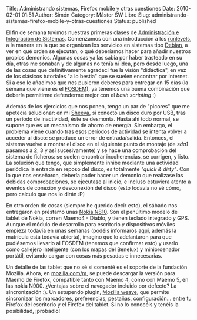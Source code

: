Title: Administrando sistemas, Firefox mobile y otras cuestiones
Date: 2010-02-01 01:51
Author: Simón
Category: Máster SW Libre
Slug: administrando-sistemas-firefox-mobile-y-otras-cuestiones
Status: published

El fin de semana tuvimos nuestras primeras clases de [Administración e
Integración de
Sistemas](http://www.mastersoftwarelibre.com/?page_id=242). Comenzamos
con una introducción a los [runlevels](http://wiki.debian.org/RunLevel),
a la manera en la que se organizan los servicios en sistemas tipo
[Debian](http://www.debian.org), a ver en qué orden se ejecutan, o qué
deberíamos hacer para añadir nuestros propios demonios. Algunas cosas ya
las sabía por haber trasteado en su día, otras me sonaban y de algunas
no tenía ni idea, pero desde luego, una de las cosas que definitivamente
agradecí fue la visión "didáctica", en vez de los clásicos tutoriales "a
lo bestia" que se suelen encontrar por Internet. Si a eso le añadimos
que nos pusieron deberes para entregar en 15 días (la semana que viene
es el
[FOSDEM]({filename}/master-sw-libre/fosdem-2010-there-we-go.md)),
ya tenemos una buena combinación que debería permitirme defenderme mejor
con el *bash scripting* :)

Además de los ejercicios que nos ponen, tengo un par de "picores" que me
apetecía solucionar: en mi
[Sheeva](/tag/sheeva-plug), si conecto un
disco duro por USB, tras un período de inactividad, éste se desmonta.
Hasta ahí todo normal, se supone que es un mecanismo de ahorro de
energía. Sin embargo, el problema viene cuando tras esos períodos de
actividad se intenta volver a acceder al disco: se produce un error de
entrada/salida. Entonces, el sistema vuelve a montar el disco en el
siguiente punto de montaje (de *sda1* pasamos a 2, 3 y así
sucesivamente) y se hace una comprobación del sistema de ficheros: se
suelen encontrar incoherencias, se corrigen, y listo. La solución que
tengo, que simplemente inhibe mediante una actividad periódica la
entrada en reposo del disco, es totalmente *"quick & dirty"*. Con lo que
nos enseñaron, debería poder hacer un demonio que realizase las debidas
comprobaciones, se ejecutase al inicio, e incluso estuviera atento a
eventos de conexión y desconexión del disco (esto todavía no sé cómo,
pero calculo que nos lo dirán :P)

En otro orden de cosas (siempre he querido decir esto), el sábado nos
entregaron en préstamo unas [Nokia
N810](http://www.nokia.es/productos/moviles/n810). Son el penúltimo
modelo de tablet de Nokia, corren Maemo4 - Diablo, y tienen teclado
integrado y GPS. Aunque el módulo de desarrollo para escritorio y
dispositivos móviles empieza todavía en unas semanas (podéis informaros
[aquí](http://www.mastersoftwarelibre.com/?page_id=273), además la
matrícula está todavía abierta), imagino que lo adelantaron para que
pudiésemos llevarlo al FOSDEM (tenemos que confirmar esto) y usarlo como
callejero inteligente (con los mapas del Benelux) y miniordenador
portátil, evitando cargar con cosas más pesadas e innecesarias.

Un detalle de las tablet que no sé si comenté es el soporte de la
fundación Mozilla. Ahora, en
[mozilla.com/m](http://www.mozilla.com/es-ES/m/), se puede descargar la
versión para Maemo de Firefox, compatible tanto con Maemo 4, como con
Maemo 5, en las nokia N900. ¿Ventajas sobre el navegador incluido por
defecto? La sincronización :). Un estupendo plugin, [Mozilla
weave](https://mozillalabs.com/weave/), que permite sincronizar los
marcadores, preferencias, pestañas, configuración… entre tu Firefox del
escritorio y el Firefox del tablet. Si no lo conocéis y tenéis la
posibilidad, ¡probadlo!
